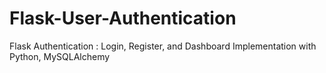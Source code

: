 # Flask-User-Authentication
Flask Authentication : Login, Register, and Dashboard Implementation with Python, MySQLAlchemy
